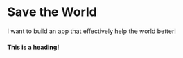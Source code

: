 # Save the World
I want to build an app that effectively help the world better!

#### This is a heading!
